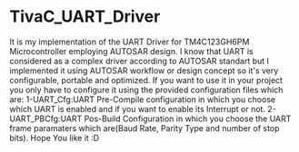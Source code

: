 # TivaC_UART_Driver
It is my implementation of the UART Driver for TM4C123GH6PM Microcontroller employing AUTOSAR design.
I know that UART is considered as a complex driver according to AUTOSAR standart but I implemented it using
AUTOSAR workflow or design concept so it's very configurable, portable and optimized.
If you want to use it in your project you only have to configure it using the provided configuration files which are:
    1-UART_Cfg:UART Pre-Compile configuration in which you choose which UART is enabled and if you want to enable its Interrupt or not.
    2-UART_PBCfg:UART Pos-Build Configuration in which you choose the UART frame paramaters which are(Baud Rate, Parity Type and number of 
          stop bits).
                      Hope You like it :D
